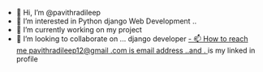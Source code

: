 
- 👋 Hi, I’m @pavithradileep
- 👀 I’m interested in  Python django Web Development ..
- 🌱 I’m currently  working on my project 
- 💞️ I’m looking to collaborate on ... django developer 
[- 📫 How to reach me pavithradileep12@gmail .com is email address ..and .
](https://www.linkedin.com/in/pavithra-dileep-0435bb291/) is my linked in profile
